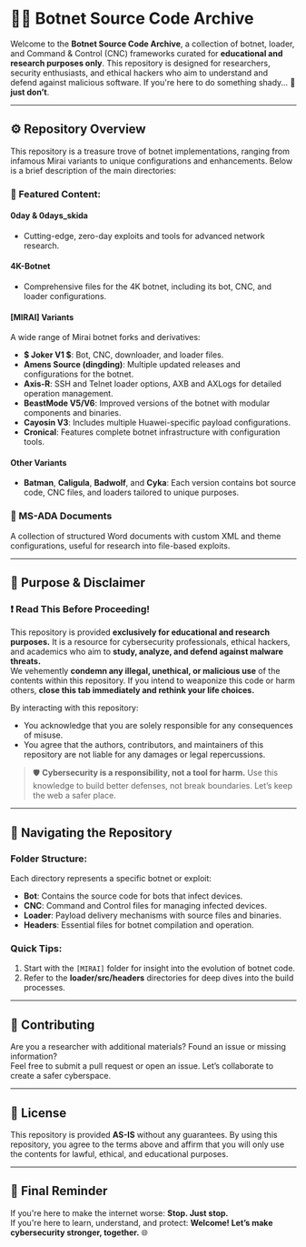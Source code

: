 # 🕵️‍♂️ Botnet Source Code Archive  

Welcome to the **Botnet Source Code Archive**, a collection of botnet, loader, and Command & Control (CNC) frameworks curated for **educational and research purposes only**. This repository is designed for researchers, security enthusiasts, and ethical hackers who aim to understand and defend against malicious software. If you're here to do something shady... 🤨 **just don’t**.

---

## ⚙️ Repository Overview

This repository is a treasure trove of botnet implementations, ranging from infamous Mirai variants to unique configurations and enhancements. Below is a brief description of the main directories:

### 🚀 Featured Content:
#### **0day & 0days_skida**
- Cutting-edge, zero-day exploits and tools for advanced network research.

#### **4K-Botnet**
- Comprehensive files for the 4K botnet, including its bot, CNC, and loader configurations.

#### **[MIRAI] Variants**
A wide range of Mirai botnet forks and derivatives:
- **$ Joker V1 $**: Bot, CNC, downloader, and loader files.
- **Amens Source (dingding)**: Multiple updated releases and configurations for the botnet.
- **Axis-R**: SSH and Telnet loader options, AXB and AXLogs for detailed operation management.
- **BeastMode V5/V6**: Improved versions of the botnet with modular components and binaries.
- **Cayosin V3**: Includes multiple Huawei-specific payload configurations.
- **Cronical**: Features complete botnet infrastructure with configuration tools.

#### **Other Variants**
- **Batman**, **Caligula**, **Badwolf**, and **Cyka**: Each version contains bot source code, CNC files, and loaders tailored to unique purposes.

### 📄 MS-ADA Documents
A collection of structured Word documents with custom XML and theme configurations, useful for research into file-based exploits.

---

## 🎯 Purpose & Disclaimer

### ❗ **Read This Before Proceeding!**
This repository is provided **exclusively for educational and research purposes.** It is a resource for cybersecurity professionals, ethical hackers, and academics who aim to **study, analyze, and defend against malware threats.**  
We vehemently **condemn any illegal, unethical, or malicious use** of the contents within this repository. If you intend to weaponize this code or harm others, **close this tab immediately and rethink your life choices.**

By interacting with this repository:
- You acknowledge that you are solely responsible for any consequences of misuse.
- You agree that the authors, contributors, and maintainers of this repository are not liable for any damages or legal repercussions.

> 🛡️ **Cybersecurity is a responsibility, not a tool for harm.** Use this knowledge to build better defenses, not break boundaries. Let’s keep the web a safer place.

---

## 📂 Navigating the Repository

### Folder Structure:
Each directory represents a specific botnet or exploit:
- **Bot**: Contains the source code for bots that infect devices.
- **CNC**: Command and Control files for managing infected devices.
- **Loader**: Payload delivery mechanisms with source files and binaries.
- **Headers**: Essential files for botnet compilation and operation.

### Quick Tips:
1. Start with the `[MIRAI]` folder for insight into the evolution of botnet code.
2. Refer to the **loader/src/headers** directories for deep dives into the build processes.

---

## 🤝 Contributing

Are you a researcher with additional materials? Found an issue or missing information?  
Feel free to submit a pull request or open an issue. Let’s collaborate to create a safer cyberspace.

---

## 📜 License

This repository is provided **AS-IS** without any guarantees. By using this repository, you agree to the terms above and affirm that you will only use the contents for lawful, ethical, and educational purposes.

---

## 🛑 Final Reminder

If you're here to make the internet worse: **Stop. Just stop.**  
If you're here to learn, understand, and protect: **Welcome! Let’s make cybersecurity stronger, together.** 🌐
